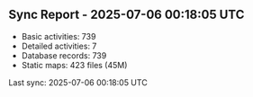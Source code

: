 ## Sync Report - 2025-07-06 00:18:05 UTC

- Basic activities: 739
- Detailed activities: 7
- Database records: 739
- Static maps: 423 files (45M)

Last sync: 2025-07-06 00:18:05 UTC
